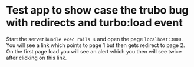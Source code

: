 # Test app to show case the trubo bug with redirects and turbo:load event

Start the server `bundle exec rails s` and open the page `localhost:3000`. You
will see a link which points to page 1 but then gets redirect to page 2. On the
first page load you will see an alert which you then will see twice after
clicking on this link.
